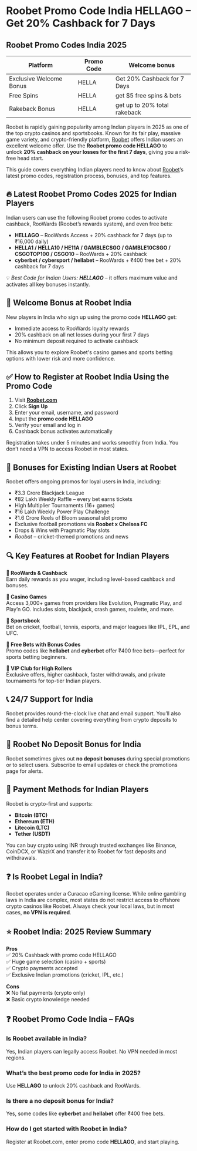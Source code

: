 # **Roobet Promo Code India HELLAGO – Get 20% Cashback for 7 Days**

## Roobet Promo Codes India 2025
| Platform  | Promo Code | Welcome bonus |
| ------------- | ------------- | ------------- |
| Exclusive Welcome Bonus  | HELLA | Get 20% Cashback for 7 Days |
| Free Spins | HELLA | get $5 free spins & bets |
| Rakeback Bonus | HELLA | get up to 20% total rakeback |

Roobet is rapidly gaining popularity among Indian players in 2025 as one of the top crypto casinos and sportsbooks. Known for its fair play, massive game variety, and crypto-friendly platform, [Roobet](https://go.roobet.com/visit/?bta=35355&nci=5349&utm_campaign=hellamktlists) offers Indian users an excellent welcome offer. Use the **Roobet promo code HELLAGO** to unlock **20% cashback on your losses for the first 7 days**, giving you a risk-free head start.

This guide covers everything Indian players need to know about [Roobet](https://go.roobet.com/visit/?bta=35355&nci=5349&utm_campaign=hellamktlists)’s latest promo codes, registration process, bonuses, and top features.

## **🔥 Latest Roobet Promo Codes 2025 for Indian Players**

Indian users can use the following Roobet promo codes to activate cashback, RooWards (Roobet’s rewards system), and even free bets:

*   **HELLAGO** – RooWards Access + 20% cashback for 7 days (up to ₹16,000 daily)
*   **HELLA1 / HELLA10 / HE11A / GAMBLECSGO / GAMBLE10CSGO / CSGOTOP100 / CSGO10** – RooWards + 20% cashback
*   **cyberbet / cybersport / hellabet** – RooWards + ₹400 free bet + 20% cashback for 7 days

💡 _Best Code for Indian Users: **HELLAGO**_ – it offers maximum value and activates all key bonuses instantly.

## **🎁 Welcome Bonus at Roobet India**

New players in India who sign up using the promo code **HELLAGO** get:

*   Immediate access to RooWards loyalty rewards
*   20% cashback on all net losses during your first 7 days
*   No minimum deposit required to activate cashback

This allows you to explore Roobet's casino games and sports betting options with lower risk and more confidence.

## **✅ How to Register at Roobet India Using the Promo Code**

1.  Visit [**Roobet.com**](https://go.roobet.com/visit/?bta=35355&nci=5349&utm_campaign=hellamktlists)
2.  Click **Sign Up**
3.  Enter your email, username, and password
4.  Input the **promo code HELLAGO**
5.  Verify your email and log in
6.  Cashback bonus activates automatically

Registration takes under 5 minutes and works smoothly from India. You don’t need a VPN to access Roobet in most states.

## **🎉 Bonuses for Existing Indian Users at Roobet**

Roobet offers ongoing promos for loyal users in India, including:

*   ₹3.3 Crore Blackjack League
*   ₹82 Lakh Weekly Raffle – every bet earns tickets
*   High Multiplier Tournaments (16+ games)
*   ₹16 Lakh Weekly Power Play Challenge
*   ₹1.6 Crore Reels of Bloom seasonal slot promo
*   Exclusive football promotions via **Roobet x Chelsea FC**
*   Drops & Wins with Pragmatic Play slots
*   _Roobat_ – cricket-themed promotions and news

## **🔍 Key Features at Roobet for Indian Players**

**🎯 RooWards & Cashback**  
Earn daily rewards as you wager, including level-based cashback and bonuses.

**🎰 Casino Games**  
Access 3,000+ games from providers like Evolution, Pragmatic Play, and Play’n GO. Includes slots, blackjack, crash games, roulette, and more.

**🏏 Sportsbook**  
Bet on cricket, football, tennis, esports, and major leagues like IPL, EPL, and UFC.

**🎫 Free Bets with Bonus Codes**  
Promo codes like **hellabet** and **cyberbet** offer ₹400 free bets—perfect for sports betting beginners.

**💎 VIP Club for High Rollers**  
Exclusive offers, higher cashback, faster withdrawals, and private tournaments for top-tier Indian players.

## **📞 24/7 Support for India**

Roobet provides round-the-clock live chat and email support. You’ll also find a detailed help center covering everything from crypto deposits to bonus terms.

## **🎁 Roobet No Deposit Bonus for India**

Roobet sometimes gives out **no deposit bonuses** during special promotions or to select users. Subscribe to email updates or check the promotions page for alerts.

## **💸 Payment Methods for Indian Players**

Roobet is crypto-first and supports:

*   **Bitcoin (BTC)**
*   **Ethereum (ETH)**
*   **Litecoin (LTC)**
*   **Tether (USDT)**

You can buy crypto using INR through trusted exchanges like Binance, CoinDCX, or WazirX and transfer it to Roobet for fast deposits and withdrawals.

## **❓ Is Roobet Legal in India?**

Roobet operates under a Curacao eGaming license. While online gambling laws in India are complex, most states do not restrict access to offshore crypto casinos like Roobet. Always check your local laws, but in most cases, **no VPN is required**.

## **⭐ Roobet India: 2025 Review Summary**

**Pros**  
✅ 20% Cashback with promo code HELLAGO  
✅ Huge game selection (casino + sports)  
✅ Crypto payments accepted  
✅ Exclusive Indian promotions (cricket, IPL, etc.)

**Cons**  
❌ No fiat payments (crypto only)  
❌ Basic crypto knowledge needed

## **❓ Roobet Promo Code India – FAQs**

### **Is Roobet available in India?**  
Yes, Indian players can legally access Roobet. No VPN needed in most regions.

### **What’s the best promo code for India in 2025?**  
Use **HELLAGO** to unlock 20% cashback and RooWards.

### **Is there a no deposit bonus for India?**  
Yes, some codes like **cyberbet** and **hellabet** offer ₹400 free bets.

### **How do I get started with Roobet in India?**  
Register at Roobet.com, enter promo code **HELLAGO**, and start playing.

